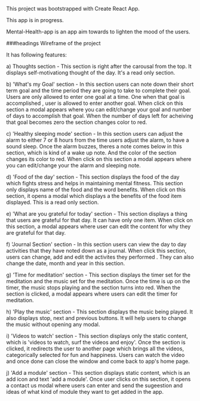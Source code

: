 This project was bootstrapped with Create React App.

This app is in progress.

Mental-Health-app is an app aim towards to lighten the mood of the users.

###headings
Wireframe of the project





It has following features:

a) Thoughts section - This section is right after the carousal from the top. It displays self-motivationg thought of the day. It's a read only section.

b) 'What's my Goal' section - In this section users can note down their short term goal and the time period they are going to take to complete their goal. Users are only allowed to enter one goal at a time. One when that goal is accomplished , user is allowed to enter another goal. When click on this section a modal appears where you can edit/change your goal and number of days to accomplish that goal. When the number of days left for acheiving that goal becomes zero the section changes color to red.

c) 'Healthy sleeping mode' section - In this section users can adjust the alarm to either 7 or 8 hours from the time users adjust the alarm, to have a sound sleep. Once the alarm buzzes, theres a note comes below in this section, which is kind of a wake up note. And the color of the section changes its color to red. When click on this section a modal appears where you can edit/change your the alarm and sleeping note. 

d) 'Food of the day' section - This section displays the food of the day which fights stress and helps in maintaining mental fitness. This section only displays name of the food and the word benefits. When click on this section, it opens a modal which displays a the benefits of the food item displayed. This is a read only section.

e) 'What are you grateful for today' section - This section displays a thing that users are grateful for that day. It can have only one item. When click on this section, a modal appears where user can edit the content for why they are grateful for that day.

f) 'Journal Section' section - In this section users can view the day to day activities that they have noted down as a journal. When click this section, users can change, add and edit the activites they performed . They can also change the date, month and year in this section.

g) 'Time for meditation' section - This section displays the timer set for the meditation and the music set for the meditation. Once the time is up on the timer, the music stops playing and the section turns into red. When the section is clicked, a modal appears where users can edit the timer for meditation.

h) 'Play the music' section - This section displays the music being played. It also displays stop, next and previous buttons. It will help users to change the music without opening any modal.

i) 'Videos to watch' section - This section displays only the static content, which is 'videos to watch, surf the videos and enjoy'. Once the section is clicked, it redirects the user to another page which brings all the videos, categorically selected for fun and happiness. Users can watch the video and once done can close the window and come back to app's home page.

j) 'Add a module' section - This section displays static content, which is an add icon and text 'add a module'. Once user clicks on this section, it opens a contact us modal where users can enter and send the sugeestion and ideas of what kind of module they want to get added in the app. 
